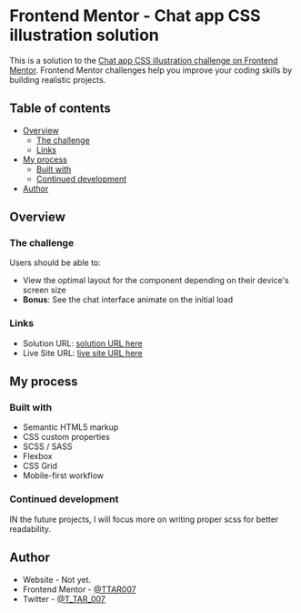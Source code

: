 # Frontend Mentor - Chat app CSS illustration solution

This is a solution to the [Chat app CSS illustration challenge on Frontend Mentor](https://www.frontendmentor.io/challenges/chat-app-css-illustration-O5auMkFqY). Frontend Mentor challenges help you improve your coding skills by building realistic projects.

## Table of contents

- [Overview](#overview)
  - [The challenge](#the-challenge)
  - [Links](#links)
- [My process](#my-process)
  - [Built with](#built-with)
  - [Continued development](#continued-development)
- [Author](#author)

## Overview

### The challenge

Users should be able to:

- View the optimal layout for the component depending on their device's screen size
- **Bonus**: See the chat interface animate on the initial load

### Links

- Solution URL: [solution URL here](https://www.frontendmentor.io/solutions/chat-app-responsive-6JR-geZ60a)
- Live Site URL: [live site URL here](https://ttar007.github.io/chat_app/)

## My process

### Built with

- Semantic HTML5 markup
- CSS custom properties
- SCSS / SASS
- Flexbox
- CSS Grid
- Mobile-first workflow

### Continued development

IN the future projects, I will focus more on writing proper scss for better readability.

## Author

- Website - Not yet.
- Frontend Mentor - [@TTAR007](https://www.frontendmentor.io/profile/TTAR007)
- Twitter - [@T_TAR_007](https://www.twitter.com/T_TAR_007)
